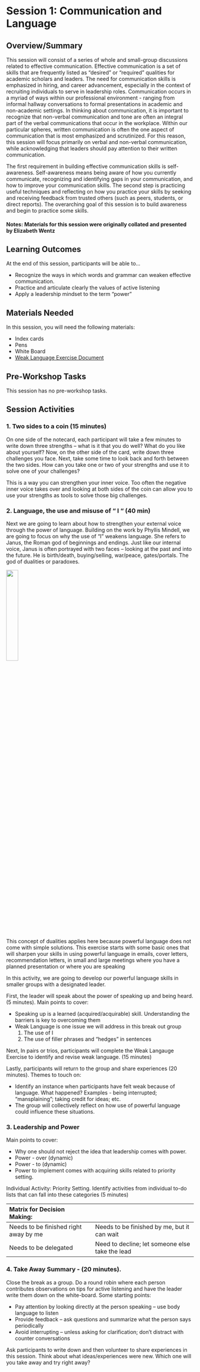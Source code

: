 # Session 1: Communication and Language

## Overview/Summary
This session will consist of a series of whole and small-group discussions related to effective communication. Effective communication is a set of skills that are frequently listed as “desired” or “required” qualities for academic scholars and leaders. The need for communication skills is emphasized in hiring, and career advancement, especially in the context of recruiting individuals to serve in leadership roles. Communication occurs in a myriad of ways within our professional environment - ranging from informal hallway conversations to formal presentations in academic and non-academic settings. In thinking about communication, it is important to recognize that non-verbal communication and tone are often an integral part of the verbal communications that occur in the workplace. Within our particular spheres, written communication is often the one aspect of communication that is most emphasized and scrutinized. For this reason, this session will focus primarily on verbal and non-verbal communication, while acknowledging that leaders should pay attention to their written communication.

The first requirement in building effective communication skills is self-awareness. Self-awareness means being aware of how you currently communicate, recognizing and identifying gaps in your communication, and how to improve your communication skills. The second step is practicing useful techniques and reflecting on how you practice your skills by seeking and receiving feedback from trusted others (such as peers, students, or direct reports). The overarching goal of this session is to build awareness and begin to practice some skills.

#### Notes: Materials for this session were originally collated and presented by Elizabeth Wentz

## Learning Outcomes
At the end of this session, participants will be able to… 
* Recognize the ways in which words and grammar can weaken effective communication.
* Practice and articulate clearly the values of active listening
* Apply a leadership mindset to the term “power”

## Materials Needed
In this session, you will need the following materials:
* Index cards
* Pens
* White Board
* [Weak Language Exercise Document](https://mstuhlmacher.github.io/TRELIStoolkit/assets/documents/WeakLanguage.pdf)

## Pre-Workshop Tasks
This session has no pre-workshop tasks. 

## Session Activities

### 1. Two sides to a coin (15 minutes) 
On one side of the notecard, each participant will take a few minutes to write down three strengths – what is it that you do well? What do you like about yourself? 
Now, on the other side of the card, write down three challenges you face. Next, take some time to look back and forth between the two sides. How can you take one or two of your strengths and use it to solve one of your challenges?

This is a way you can strengthen your inner voice. Too often the negative inner voice takes over and looking at both sides of the coin can allow you to use your strengths as tools to solve those big challenges.

### 2. Language, the use and misuse of “ I “ (40 min) 
Next we are going to learn about how to strengthen your external voice through the power of language. Building on the work by Phyllis Mindell, we are going to focus on why the use of “I” weakens language. She refers to Janus, the Roman god of beginnings and endings. Just like our internal voice, Janus is often portrayed with two faces – looking at the past and into the future. He is birth/death, buying/selling, war/peace, gates/portals. The god of dualities or paradoxes. 

<img src= "https://mstuhlmacher.github.io/TRELIStoolkit/assets/images/JanusRomanGod.jpg" width = 25% height = 25%>

This concept of dualities applies here because powerful language does not come with simple solutions. This exercise starts with some basic ones that will sharpen your skills in using powerful language in emails, cover letters, recommendation letters, in small and large meetings where you have a planned presentation or where you are speaking 

In this activity, we are going to develop our powerful language skills in smaller groups with a designated leader. 

First, the leader will speak about the power of speaking up and being heard. (5 minutes). Main points to cover:
* Speaking up is a learned (acquired/acquirable) skill. Understanding the barriers is key to overcoming them
* Weak Language is one issue we will address in this break out group
  1.  The use of I
  2.  The use of filler phrases and “hedges” in sentences 

Next, In pairs or trios, participants will complete the Weak Langauge Exercise to identify and revise weak language. (15 minutes) 

Lastly, participants will return to the group and share experiences (20 minutes). Themes to touch on:  
* Identify an instance when participants have felt weak because of language.  What happened?  Examples - being interrupted; “mansplaining”; taking credit for ideas; etc.   
* The group will collectively reflect on how use of powerful language could influence these situations.

### 3. Leadership and Power

Main points to cover:
* Why one should not reject the idea that leadership comes with power.
* Power - over (dynamic)
* Power - to (dynamic)
* Power to implement comes with acquiring skills related to priority setting.

Individual Activity: Priority Setting. Identify activities from individual to-do lists that can fall into these categories (5 minutes)

|Matrix for Decision Making:         |     |
|:-------------|:------------------|
| Needs to be finished right away by me         | Needs to be finished by me, but it can wait       |
| Needs to be delegated                         | Need to decline; let someone else take the lead |  


### 4. Take Away Summary - (20 minutes). 
Close the break as a group. Do a round robin where each person contributes observations on tips for active listening and have the leader write them down on the white-board. Some starting points:
* Pay attention by looking directly at the person speaking – use body language to listen
* Provide feedback – ask questions and summarize what the person says periodically
* Avoid interrupting – unless asking for clarification; don’t distract with counter conversations

Ask participants to write down and then volunteer to share experiences in this session. Think about what ideas/experiences were new. Which one will you take away and try right away?
